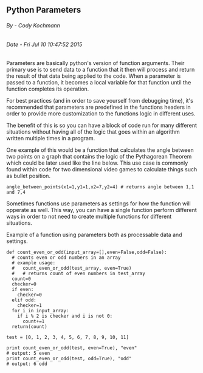 ## Python Parameters

###### By - Cody Kochmann

###### Date - Fri Jul 10 10:47:52 2015

Parameters are basically python's version of function arguments. Their primary use is to send data to a function that it then will process and return the result of that data being applied to the code. When a parameter is passed to a function, it becomes a local variable for that function until the function completes its operation. 

For best practices (and in order to save yourself from debugging time), it's recommended that parameters are predefined in the functions headers in order to provide more customization to the functions logic in different uses.

The benefit of this is so you can have a block of code run for many different situations without having all of the logic that goes within an algorithm written multiple times in a program.

One example of this would be a function that calculates the angle between two points on a graph that contains the logic of the Pythagorean Theorem which could be later used like the line below. This use case is commonly found within code for two dimensional video games to calculate things such as bullet position.

```
angle_between_points(x1=1,y1=1,x2=7,y2=4) # returns angle between 1,1 and 7,4
```

Sometimes functions use parameters as settings for how the function will opperate as well. This way, you can have a single function perform different ways in order to not need to create multiple functions for different situations.

Example of a function using parameters both as processable data and settings.

```
def count_even_or_odd(input_array=[],even=False,odd=False):
  # counts even or odd numbers in an array
  # example usage:
  #   count_even_or_odd(test_array, even=True) 
  #   # returns count of even numbers in test_array
  count=0
  checker=0
  if even:
    checker=0
  elif odd:
    checker=1
  for i in input_array:
    if i % 2 is checker and i is not 0:
      count+=1
  return(count)

test = [0, 1, 2, 3, 4, 5, 6, 7, 8, 9, 10, 11]

print count_even_or_odd(test, even=True), "even"
# output: 5 even
print count_even_or_odd(test, odd=True), "odd"
# output: 6 odd

```

